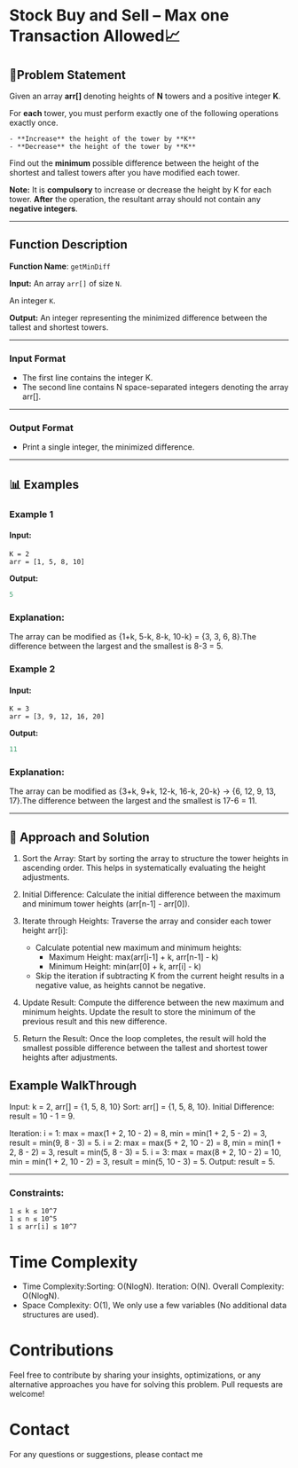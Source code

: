 # Stock Buy and Sell – Max one Transaction Allowed📈

## 📜Problem Statement

Given an array **arr[]** denoting heights of **N** towers and a positive integer **K**.

For **each** tower, you must perform exactly one of the following operations exactly once.

    - **Increase** the height of the tower by **K**
    - **Decrease** the height of the tower by **K**

Find out the **minimum** possible difference between the height of the shortest and tallest towers after you have modified each tower.

**Note:** It is **compulsory** to increase or decrease the height by K for each tower. **After** the operation, the resultant array should not contain any **negative integers**.

---

## Function Description

**Function Name**: `getMinDiff`

**Input:**
An array `arr[]` of size `N`.

An integer `K`.

**Output:**
An integer representing the minimized difference between the tallest and shortest towers.

---

### **Input Format**

- The first line contains the integer K.
- The second line contains N space-separated integers denoting the array arr[].

---

### **Output Format**

- Print a single integer, the minimized difference.

---

## 📊 Examples

### Example 1

#### Input:

```
K = 2
arr = [1, 5, 8, 10]

```

**Output:**

```java
5
```

### Explanation:

The array can be modified as {1+k, 5-k, 8-k, 10-k} = {3, 3, 6, 8}.The difference between the largest and the smallest is 8-3 = 5.

### Example 2

#### Input:

```
K = 3
arr = [3, 9, 12, 16, 20]

```

**Output:**

```java
11
```

### Explanation:

The array can be modified as {3+k, 9+k, 12-k, 16-k, 20-k} -> {6, 12, 9, 13, 17}.The difference between the largest and the smallest is 17-6 = 11.

---

## 🧠 Approach and Solution

1. Sort the Array: Start by sorting the array to structure the tower heights in ascending order. This helps in systematically evaluating the height adjustments.

2. Initial Difference: Calculate the initial difference between the maximum and minimum tower heights (arr[n-1] - arr[0]).

3. Iterate through Heights: Traverse the array and consider each tower height arr[i]:

   - Calculate potential new maximum and minimum heights:
     - Maximum Height: max(arr[i-1] + k, arr[n-1] - k)
     - Minimum Height: min(arr[0] + k, arr[i] - k)
   - Skip the iteration if subtracting K from the current height results in a negative value, as heights cannot be negative.

4. Update Result: Compute the difference between the new maximum and minimum heights. Update the result to store the minimum of the previous result and this new difference.

5. Return the Result: Once the loop completes, the result will hold the smallest possible difference between the tallest and shortest tower heights after adjustments.

## Example WalkThrough

Input: k = 2, arr[] = {1, 5, 8, 10}
Sort: arr[] = {1, 5, 8, 10}.
Initial Difference: result = 10 - 1 = 9.

Iteration:
i = 1: max = max(1 + 2, 10 - 2) = 8, min = min(1 + 2, 5 - 2) = 3, result = min(9, 8 - 3) = 5.
i = 2: max = max(5 + 2, 10 - 2) = 8, min = min(1 + 2, 8 - 2) = 3, result = min(5, 8 - 3) = 5.
i = 3: max = max(8 + 2, 10 - 2) = 10, min = min(1 + 2, 10 - 2) = 3, result = min(5, 10 - 3) = 5.
Output: result = 5.

---

### Constraints:

```
1 ≤ k ≤ 10^7
1 ≤ n ≤ 10^5
1 ≤ arr[i] ≤ 10^7
```

# Time Complexity

- Time Complexity:Sorting: O(NlogN).
  Iteration: O(N).
  Overall Complexity: O(NlogN).
- Space Complexity: O(1), We only use a few variables (No additional data structures are used).

# Contributions

Feel free to contribute by sharing your insights, optimizations, or any alternative approaches you have for solving this problem. Pull requests are welcome!

# Contact

For any questions or suggestions, please contact me
